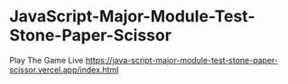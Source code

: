 # JavaScript-Major-Module-Test-Stone-Paper-Scissor

Play The Game Live 
https://java-script-major-module-test-stone-paper-scissor.vercel.app/index.html
